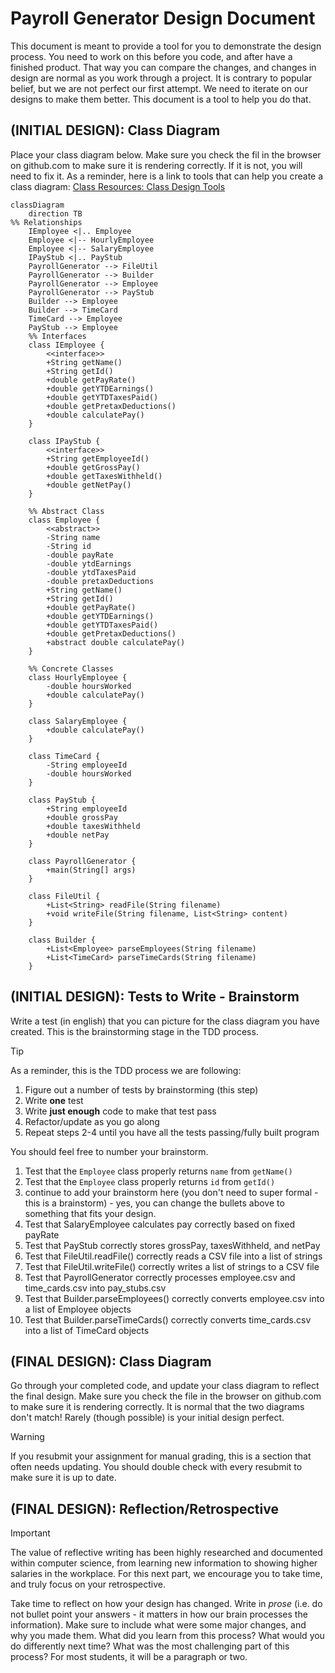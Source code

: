 # Payroll Generator Design Document


This document is meant to provide a tool for you to demonstrate the design process. You need to work on this before you code, and after have a finished product. That way you can compare the changes, and changes in design are normal as you work through a project. It is contrary to popular belief, but we are not perfect our first attempt. We need to iterate on our designs to make them better. This document is a tool to help you do that.


## (INITIAL DESIGN): Class Diagram

Place your class diagram below. Make sure you check the fil in the browser on github.com to make sure it is rendering correctly. If it is not, you will need to fix it. As a reminder, here is a link to tools that can help you create a class diagram: [Class Resources: Class Design Tools](https://github.com/CS5004-khoury-lionelle/Resources?tab=readme-ov-file#uml-design-tools)

```mermaid
classDiagram
    direction TB
%% Relationships
    IEmployee <|.. Employee
    Employee <|-- HourlyEmployee
    Employee <|-- SalaryEmployee
    IPayStub <|.. PayStub
    PayrollGenerator --> FileUtil
    PayrollGenerator --> Builder
    PayrollGenerator --> Employee
    PayrollGenerator --> PayStub
    Builder --> Employee
    Builder --> TimeCard
    TimeCard --> Employee
    PayStub --> Employee
    %% Interfaces
    class IEmployee {
        <<interface>>
        +String getName()
        +String getId()
        +double getPayRate()
        +double getYTDEarnings()
        +double getYTDTaxesPaid()
        +double getPretaxDeductions()
        +double calculatePay()
    }

    class IPayStub {
        <<interface>>
        +String getEmployeeId()
        +double getGrossPay()
        +double getTaxesWithheld()
        +double getNetPay()
    }

    %% Abstract Class
    class Employee {
        <<abstract>>
        -String name
        -String id
        -double payRate
        -double ytdEarnings
        -double ytdTaxesPaid
        -double pretaxDeductions
        +String getName()
        +String getId()
        +double getPayRate()
        +double getYTDEarnings()
        +double getYTDTaxesPaid()
        +double getPretaxDeductions()
        +abstract double calculatePay()
    }

    %% Concrete Classes
    class HourlyEmployee {
        -double hoursWorked
        +double calculatePay()
    }
    
    class SalaryEmployee {
        +double calculatePay()
    }

    class TimeCard {
        -String employeeId
        -double hoursWorked
    }

    class PayStub {
        +String employeeId
        +double grossPay
        +double taxesWithheld
        +double netPay
    }

    class PayrollGenerator {
        +main(String[] args)
    }

    class FileUtil {
        +List<String> readFile(String filename)
        +void writeFile(String filename, List<String> content)
    }

    class Builder {
        +List<Employee> parseEmployees(String filename)
        +List<TimeCard> parseTimeCards(String filename)
    }
```



## (INITIAL DESIGN): Tests to Write - Brainstorm

Write a test (in english) that you can picture for the class diagram you have created. This is the brainstorming stage in the TDD process. 

> [!TIP]
> As a reminder, this is the TDD process we are following:
> 1. Figure out a number of tests by brainstorming (this step)
> 2. Write **one** test
> 3. Write **just enough** code to make that test pass
> 4. Refactor/update  as you go along
> 5. Repeat steps 2-4 until you have all the tests passing/fully built program

You should feel free to number your brainstorm. 

1. Test that the `Employee` class properly returns `name` from `getName()`
2. Test that the `Employee` class properly returns `id` from `getId()`
3. continue to add your brainstorm here (you don't need to super formal - this is a brainstorm) - yes, you can change the bullets above to something that fits your design.
4. Test that SalaryEmployee calculates pay correctly based on fixed payRate
5. Test that PayStub correctly stores grossPay, taxesWithheld, and netPay
6. Test that FileUtil.readFile() correctly reads a CSV file into a list of strings
7. Test that FileUtil.writeFile() correctly writes a list of strings to a CSV file
8. Test that PayrollGenerator correctly processes employee.csv and time_cards.csv into pay_stubs.csv
9. Test that Builder.parseEmployees() correctly converts employee.csv into a list of Employee objects
10. Test that Builder.parseTimeCards() correctly converts time_cards.csv into a list of TimeCard objects




## (FINAL DESIGN): Class Diagram

Go through your completed code, and update your class diagram to reflect the final design. Make sure you check the file in the browser on github.com to make sure it is rendering correctly. It is normal that the two diagrams don't match! Rarely (though possible) is your initial design perfect. 

> [!WARNING]
> If you resubmit your assignment for manual grading, this is a section that often needs updating. You should double check with every resubmit to make sure it is up to date.





## (FINAL DESIGN): Reflection/Retrospective

> [!IMPORTANT]
> The value of reflective writing has been highly researched and documented within computer science, from learning new information to showing higher salaries in the workplace. For this next part, we encourage you to take time, and truly focus on your retrospective.

Take time to reflect on how your design has changed. Write in *prose* (i.e. do not bullet point your answers - it matters in how our brain processes the information). Make sure to include what were some major changes, and why you made them. What did you learn from this process? What would you do differently next time? What was the most challenging part of this process? For most students, it will be a paragraph or two. 
